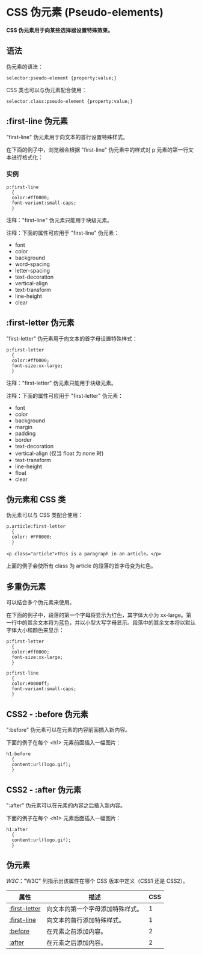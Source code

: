 
# CSS 伪元素 (Pseudo-elements)




**CSS 伪元素用于向某些选择器设置特殊效果。**

## 语法

伪元素的语法：

```
selector:pseudo-element {property:value;}
```

CSS 类也可以与伪元素配合使用：

```
selector.class:pseudo-element {property:value;}
```

## :first-line 伪元素

"first-line" 伪元素用于向文本的首行设置特殊样式。

在下面的例子中，浏览器会根据 "first-line" 伪元素中的样式对 p 元素的第一行文本进行格式化：

### 实例

```
p:first-line
  {
  color:#ff0000;
  font-variant:small-caps;
  }

```



注释："first-line" 伪元素只能用于块级元素。

注释：下面的属性可应用于 "first-line" 伪元素：

*   font
*   color
*   background
*   word-spacing
*   letter-spacing
*   text-decoration
*   vertical-align
*   text-transform
*   line-height
*   clear

## :first-letter 伪元素

"first-letter" 伪元素用于向文本的首字母设置特殊样式：

```
p:first-letter
  {
  color:#ff0000;
  font-size:xx-large;
  }

```



注释："first-letter" 伪元素只能用于块级元素。

注释：下面的属性可应用于 "first-letter" 伪元素：

*   font
*   color
*   background
*   margin
*   padding
*   border
*   text-decoration
*   vertical-align (仅当 float 为 none 时)
*   text-transform
*   line-height
*   float
*   clear

## 伪元素和 CSS 类

伪元素可以与 CSS 类配合使用：

```
p.article:first-letter
  {
  color: #FF0000;
  }

<p class="article">This is a paragraph in an article。</p>

```

上面的例子会使所有 class 为 article 的段落的首字母变为红色。

## 多重伪元素

可以结合多个伪元素来使用。

在下面的例子中，段落的第一个字母将显示为红色，其字体大小为 xx-large。第一行中的其余文本将为蓝色，并以小型大写字母显示。段落中的其余文本将以默认字体大小和颜色来显示：

```
p:first-letter
  {
  color:#ff0000;
  font-size:xx-large;
  }

p:first-line
  {
  color:#0000ff;
  font-variant:small-caps;
  }

```



## CSS2 - :before 伪元素

":before" 伪元素可以在元素的内容前面插入新内容。

下面的例子在每个 &lt;h1&gt; 元素前面插入一幅图片：

```
h1:before
  {
  content:url(logo.gif);
  }

```



## CSS2 - :after 伪元素

":after" 伪元素可以在元素的内容之后插入新内容。

下面的例子在每个 &lt;h1&gt; 元素后面插入一幅图片：

```
h1:after
  {
  content:url(logo.gif);
  }

```



## 伪元素

_W3C_："W3C" 列指示出该属性在哪个 CSS 版本中定义（CSS1 还是 CSS2）。

| 属性 | 描述 | CSS |
| --- | --- | --- |
| [:first-letter](/cssref/pr_pseudo_first-letter.asp) | 向文本的第一个字母添加特殊样式。 | 1 |
| [:first-line](/cssref/pr_pseudo_first-line.asp) | 向文本的首行添加特殊样式。 | 1 |
| [:before](/cssref/pr_pseudo_before.asp) | 在元素之前添加内容。 | 2 |
| [:after](/cssref/pr_pseudo_after.asp) | 在元素之后添加内容。 | 2 |





